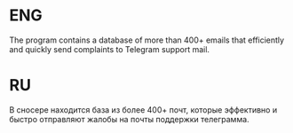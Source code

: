 
# ENG
The program contains a database of more than 400+ emails that efficiently and quickly send complaints to Telegram support mail.

# RU
В сносере находится база из более 400+ почт, которые эффективно и быстро отправляют жалобы на почты поддержки телеграмма.
